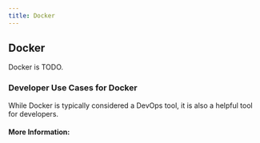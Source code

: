 ```yaml
---
title: Docker
---
```

## Docker

Docker is TODO.

### Developer Use Cases for Docker

While Docker is typically considered a DevOps tool, it is also a helpful tool for developers.

#### 

<!-- The article goes here, in GitHub-flavored Markdown. Feel free to add YouTube videos, images, and CodePen/JSBin embeds  -->

#### More Information:
<!-- Please add any articles you think might be helpful to read before writing the article -->


